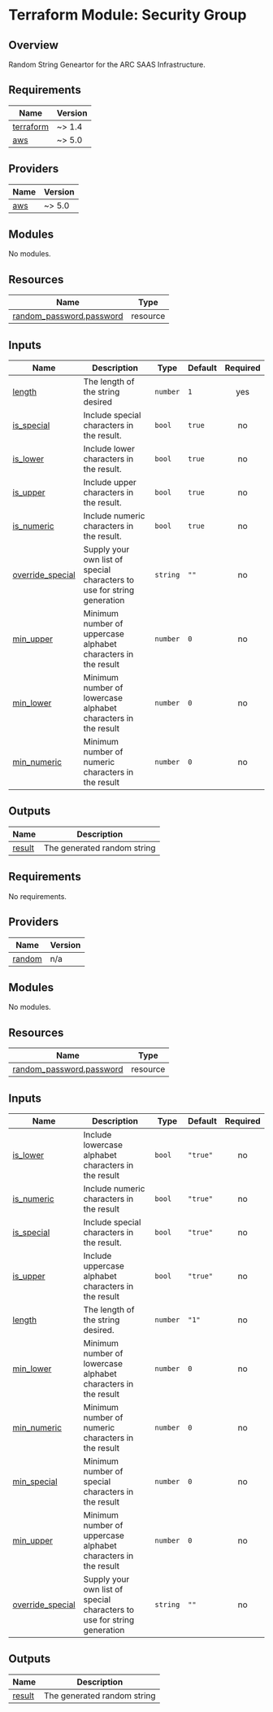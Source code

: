 # Terraform Module: Security Group  

## Overview

Random String Geneartor for the ARC SAAS Infrastructure.  

<!-- BEGINNING OF PRE-COMMIT-TERRAFORM DOCS HOOK -->
## Requirements

| Name | Version |
|------|---------|
| <a name="requirement_terraform"></a> [terraform](#requirement\_terraform) | ~> 1.4 |
| <a name="requirement_aws"></a> [aws](#requirement\_aws) | ~> 5.0 |

## Providers

| Name | Version |
|------|---------|
| <a name="provider_aws"></a> [aws](#provider\_aws) | ~> 5.0 |

## Modules

No modules.

## Resources

| Name | Type |
|------|------|
| [random_password.password](https://registry.terraform.io/providers/hashicorp/random/latest/docs/resources/password) | resource |

## Inputs

| Name | Description | Type | Default | Required |
|------|-------------|------|---------|:--------:|
| <a name="input_length"></a> [length](#input\_description) | The length of the string desired | `number` | `1` | yes |
| <a name="input_is_special"></a> [is\_special](#input\_is\_special) | Include special characters in the result. | `bool` | `true` | no |
| <a name="input_is_lower"></a> [is\_lower](#input\_is\_lower) | Include lower characters in the result. | `bool` | `true` | no |
| <a name="input_is_upper"></a> [is\_upper](#input\_is\_upper) | Include upper characters in the result. | `bool` | `true` | no |
| <a name="input_is_numeric"></a> [is\_numeric](#input\_is\_numeric) | Include numeric characters in the result. | `bool` | `true` | no |
| <a name="input_override_special"></a> [override\_special](#input\_override\_special) | Supply your own list of special characters to use for string generation | `string` | `""` | no |
| <a name="min_upper"></a> [min\_upper](#input\_min\_upper) | Minimum number of uppercase alphabet characters in the result | `number` | `0` | no |
| <a name="min_lower"></a> [min\_lower](#input\_min\_lower) | Minimum number of lowercase alphabet characters in the result | `number` | `0` | no |
| <a name="min_numeric"></a> [min\_numeric](#input\_min\_numeric) | Minimum number of numeric characters in the result | `number` | `0` | no |




## Outputs

| Name | Description |
|------|-------------|
| <a name="result"></a> [result](#output\_result) | The generated random string |
<!-- END OF PRE-COMMIT-TERRAFORM DOCS HOOK -->
<!-- BEGIN_TF_DOCS -->
## Requirements

No requirements.

## Providers

| Name | Version |
|------|---------|
| <a name="provider_random"></a> [random](#provider\_random) | n/a |

## Modules

No modules.

## Resources

| Name | Type |
|------|------|
| [random_password.password](https://registry.terraform.io/providers/hashicorp/random/latest/docs/resources/password) | resource |

## Inputs

| Name | Description | Type | Default | Required |
|------|-------------|------|---------|:--------:|
| <a name="input_is_lower"></a> [is\_lower](#input\_is\_lower) | Include lowercase alphabet characters in the result | `bool` | `"true"` | no |
| <a name="input_is_numeric"></a> [is\_numeric](#input\_is\_numeric) | Include numeric characters in the result | `bool` | `"true"` | no |
| <a name="input_is_special"></a> [is\_special](#input\_is\_special) | Include special characters in the result. | `bool` | `"true"` | no |
| <a name="input_is_upper"></a> [is\_upper](#input\_is\_upper) | Include uppercase alphabet characters in the result | `bool` | `"true"` | no |
| <a name="input_length"></a> [length](#input\_length) | The length of the string desired. | `number` | `"1"` | no |
| <a name="input_min_lower"></a> [min\_lower](#input\_min\_lower) | Minimum number of lowercase alphabet characters in the result | `number` | `0` | no |
| <a name="input_min_numeric"></a> [min\_numeric](#input\_min\_numeric) | Minimum number of numeric characters in the result | `number` | `0` | no |
| <a name="input_min_special"></a> [min\_special](#input\_min\_special) | Minimum number of special characters in the result | `number` | `0` | no |
| <a name="input_min_upper"></a> [min\_upper](#input\_min\_upper) | Minimum number of uppercase alphabet characters in the result | `number` | `0` | no |
| <a name="input_override_special"></a> [override\_special](#input\_override\_special) | Supply your own list of special characters to use for string generation | `string` | `""` | no |

## Outputs

| Name | Description |
|------|-------------|
| <a name="output_result"></a> [result](#output\_result) | The generated random string |
<!-- END_TF_DOCS -->